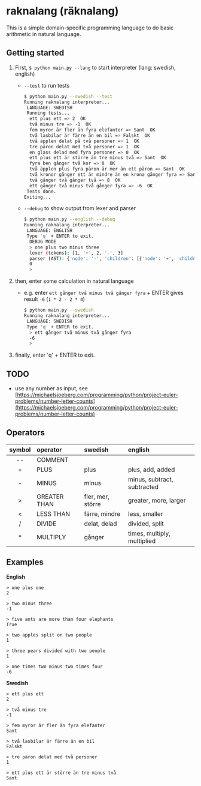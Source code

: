 # raknalang (räknalang)

This is a simple domain-specific programming language to do basic arithmetic in natural language.

## Getting started

1. First, `$ python main.py --lang` to start interpreter (lang: swedish, english)
	- `--test` to run tests
		```bash
		$ python main.py --swedish --test
		Running raknalang interpreter...
		 LANGUAGE: SWEDISH
		 Running tests...
		  ett plus ett => 2  OK
		  två minus tre => -1  OK
		  fem myror är fler än fyra elefanter => Sant  OK
		  två lasbilar är färre än en bil => Falskt  OK
		  två äpplen delat på två personer => 1  OK
		  tre päron delat med två personer => 1  OK
		  en glass delad med fyra personer => 0  OK
		  ett plus ett är större än tre minus två => Sant  OK
		  fyra ben gånger två kor => 8  OK
		  två äpplen plus fyra päron är mer än ett päron => Sant  OK
		  två kronor gånger ett är mindre än en krona gånger fyra => Sant  OK
		  två gånger två gånger två => 8  OK
		  ett gånger två minus två gånger fyra => -6  OK
		 Tests done.
		Exiting...
		```

	- `--debug` to show output from lexer and parser
		```bash
		$ python main.py --english --debug
		Running raknalang interpreter...
		 LANGUAGE: ENGLISH
		 Type 'q' + ENTER to exit.
		  DEBUG MODE
		  > one plus two minus three
		  lexer (tokens): [1, '+', 2, '-', 3]
		  parser (AST): {'node': '-', 'children': [{'node': '+', 'children': [1, 2]}, {'node': None, 'children': [3]}]}
		  0
		  >
		```

2. then, enter some calculation in natural language
	- e.g. enter `ett gånger två minus två gånger fyra` + ENTER gives result `-6` (`1 * 2 - 2 * 4`)
		```bash
		$ python main.py --swedish
		Running raknalang interpreter...
		 LANGUAGE: SWEDISH
		 Type 'q' + ENTER to exit.
		  > ett gånger två minus två gånger fyra
		  -6
		  >
		```

3. finally, enter 'q' + ENTER to exit.

## TODO

- use any number as input, see [https://michaelsjoeberg.com/programming/python/project-euler-problems/number-letter-counts](https://michaelsjoeberg.com/programming/python/project-euler-problems/number-letter-counts)

## Operators

| symbol | operator     | swedish       	| english 					  |
| :----: | :----------- | :----------------	| :-------------------------- |
| --     | COMMENT      |  					|   						  |
| +      | PLUS         | plus          	| plus, add, added  		  |
| -      | MINUS        | minus          	| minus, subtract, subtracted |
| >      | GREATER THAN | fler, mer, större | greater, more, larger  	  |
| <      | LESS THAN 	| färre, mindre 	| less, smaller 			  |
| /      | DIVIDE       | delat, delad      | divided, split 			  |
| *      | MULTIPLY     | gånger 	        | times, multiply, multiplied |

## Examples

**English**

```
> one plus one
2

> two minus three
-1

> five ants are more than four elephants
True

> two apples split on two people
1

> three pears divided with two people
1

> one times two minus two times four
-6
```

**Swedish**
	
```
> ett plus ett
2

> två minus tre
-1

> fem myror är fler än fyra elefanter
Sant

> två lasbilar är färre än en bil
Falskt

> tre päron delat med två personer
1

> ett plus ett är större än tre minus två
Sant
```
